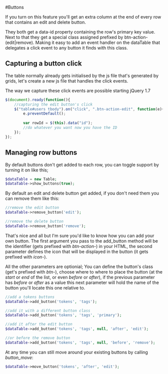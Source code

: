 #Buttons

If you turn on this feature you'll get an extra column at the end of every row that contains an edit and delete button.

They both get a data-id property containing the row's primary key value. Next to that they get a special class assigned prefixed by btn-action-(edit|remove). Making it easy to add an event handler on the dataTable that delegates a click event to any button it finds with this class.

## Capturing a button click
The table normally already gets initialised by the js file that's generated by grids, let's create a new js file that handles the click events.

The way we capture these click events are possible starting jQuery 1.7
```js
$(document).ready(function(){
	//capturing the edit button's click
	$("table#users tbody").on("click", ".btn-action-edit", function(e){
		e.preventDefault();
		
		var rowId = $(this).data("id");
		//do whatever you want now you have the ID
	});
});
```

## Managing row buttons

By default buttons don't get added to each row, you can toggle support by turning it on like this;
```php
$dataTable = new Table;
$dataTable->show_buttons(true);
```

By default an edit and delete button get added, if you don't need them you can remove them like this:
```php
//remove the edit button
$dataTable->remove_button('edit');

//remove the delete button
$dataTable->remove_button('remove');
```

That's nice and all but I'm sure you'd like to know how you can add your own button.
The first argument you pass to the add_button method will be the identifier (gets prefixed with *btn-action-*) in your HTML,
the second parameter defines the icon that will be displayed in the button (it gets prefixed with *icon-*).

All the other parameters are optionial; You can define the button's class (get's prefixed with *btn-*), choose where to where to place the button (at the *start* or *end* of the list, or even *before* or *after*), if the previous parameter has *before* or *after* as a value this next parameter will hold the name of the button you'll locate this one relative to.
```php
//add a tokens buttons
$dataTable->add_button('tokens', 'tags');

//add it with a different button class
$dataTable->add_button('tokens', 'tags', 'primary');

//add it after the edit button
$dataTable->add_button('tokens', 'tags', null, 'after', 'edit');

//or before the remove button
$dataTable->add_button('tokens', 'tags', null, 'before', 'remove');
```

At any time you can still move around your existing buttons by calling *button_move*:
```php
$dataTable->move_button('tokens', 'after', 'edit');
```
